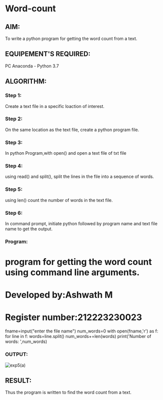 # Word-count
## AIM:
To write a python program for getting the word count from a text.
## EQUIPEMENT'S REQUIRED: 
PC
Anaconda - Python 3.7
## ALGORITHM: 
### Step 1:
Create a text file in a specific loaction of interest.

### Step 2:
On the same location as the text file, create a python program file.
 
### Step 3:
In python Program,with open() and open a text file of txt file 

### Step 4:
using read() and split(), split the lines in the file into a sequence of words.  

### Step 5:
using len() count the number of words in the text file. 

### Step 6: 
In command prompt, initiate python followed by program name and text file name to get the
output. 

### Program:
# program for getting the word count using command line arguments.
# Developed by:Ashwath M
# Register number:212223230023
fname=input("enter the file name")
num_words=0
with open(fname,'r') as f:
for line in f:
words=line.split()
num_words+=len(words)
print('Number of words: ',num_words)



### OUTPUT:
![exp5(a)](https://github.com/Rohiit2005/Word-count/assets/138849178/e72d44d6-fdaa-4173-9788-e0f835959d27)




## RESULT:
Thus the program is written to find the word count from a text.
